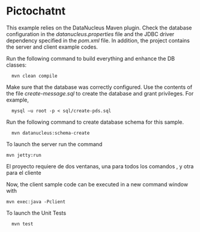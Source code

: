 Pictochatnt
===========

This example relies on the DataNucleus Maven plugin. Check the database configuration in the *datanucleus.properties* file and the JDBC driver dependency specified in the *pom.xml* file. In addition, the project contains the server and client example codes.

Run the following command to build everything and enhance the DB classes:

      mvn clean compile

Make sure that the database was correctly configured. Use the contents of the file *create-message.sql* to create the database and grant privileges. For example,

      mysql –u root -p < sql/create-pds.sql

Run the following command to create database schema for this sample.

      mvn datanucleus:schema-create

To launch the server run the command

    mvn jetty:run

El proyecto requiere de dos ventanas, una para todos los comandos , y otra para el cliente

Now, the client sample code can be executed in a new command window with

    mvn exec:java -Pclient

To launch the Unit Tests
      
      mvn test
